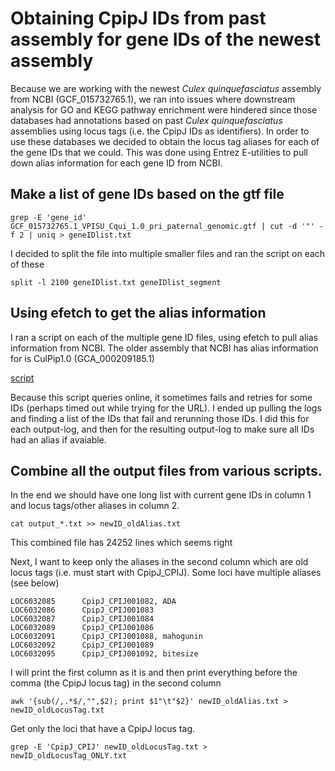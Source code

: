 # Obtaining CpipJ IDs from past assembly for gene IDs of the newest assembly
Because we are working with the newest *Culex quinquefasciatus* assembly from NCBI (GCF_015732765.1), we ran into issues where downstream analysis for GO and KEGG pathway enrichment were hindered since those databases had annotations based on past *Culex quinquefasciatus* assemblies using locus tags (i.e. the CpipJ IDs as identifiers). In order to use these databases we decided to obtain the locus tag aliases for each of the gene IDs that we could. This was done using Entrez E-utilities to pull down alias information for each gene ID from NCBI.

## Make a list of gene IDs based on the gtf file
```
grep -E 'gene_id' GCF_015732765.1_VPISU_Cqui_1.0_pri_paternal_genomic.gtf | cut -d '"' -f 2 | uniq > geneIDlist.txt
```
I decided to split the file into multiple smaller files and ran the script on each of these
```
split -l 2100 geneIDlist.txt geneIDlist_segment
```

## Using efetch to get the alias information 
I ran a script on each of the multiple gene ID files, using efetch to pull alias information from NCBI. The older assembly that NCBI has alias information for is CulPip1.0 (GCA_000209185.1)


[script](https://github.com/srmarzec/Culex_Biting_RNAseq/blob/main/misc/convert_geneID_locusTag.sh)

Because this script queries online, it sometimes fails and retries for some IDs (perhaps timed out while trying for the URL). I ended up pulling the logs and finding a list of the IDs that fail and rerunning those IDs. I did this for each output-log, and then for the resulting output-log to make sure all IDs had an alias if avaiable.

## Combine all the output files from various scripts.
In the end we should have one long list with current gene IDs in column 1 and locus tags/other aliases in column 2.
```
cat output_*.txt >> newID_oldAlias.txt
```
This combined file has 24252 lines which seems right

Next, I want to keep only the aliases in the second column which are old locus tags (i.e. must start with CpipJ_CPIJ). Some loci have multiple aliases (see below)
```
LOC6032085      CpipJ_CPIJ001082, ADA
LOC6032086      CpipJ_CPIJ001083
LOC6032087      CpipJ_CPIJ001084
LOC6032089      CpipJ_CPIJ001086
LOC6032091      CpipJ_CPIJ001088, mahogunin
LOC6032092      CpipJ_CPIJ001089
LOC6032095      CpipJ_CPIJ001092, bitesize
```

I will print the first column as it is and then print everything before the comma (the CpipJ locus tag) in the second column
```
awk '{sub(/,.*$/,"",$2); print $1"\t"$2}' newID_oldAlias.txt > newID_oldLocusTag.txt
```
Get only the loci that have a CpipJ locus tag.
```
grep -E 'CpipJ_CPIJ' newID_oldLocusTag.txt > newID_oldLocusTag_ONLY.txt
```

